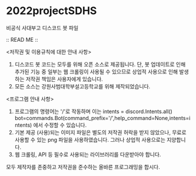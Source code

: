 # 2022projectSDHS
비공식 사대부고 디스코드 봇 파일
 
:: READ ME ::

<저작권 및 이용규칙에 대한 안내 사항>
1. 디스코드 봇 코드는 모두를 위해 오픈 소스로 제공됩니다.
단, 봇 업데이트로 인해 추가된 기능 중 일부는 웹 크롤링이
사용될 수 있으므로 상업적 사용으로 인해 발생하는
저작권 책임은 사용자에게 있습니다.
2. 모든 소스는 강원사범대학부설고등학교를 위해 제작되었습니다.

<프로그램 안내 사항>
1. 프로그램의 명령어는 '/'로 작동하며 이는
intents = discord.Intents.all()
bot=commands.Bot(command_prefix='/',help_command=None,intents=intents)
에서 수정할 수 있습니다.
2. 기본 제공 (사용)되는 이미지 파일은 별도의 저작권 허락을 받지 않았으나,
무료로 사용할 수 있는 png 파일을 사용하였습니다.
그러나 상업적 사용으로는 지양합니다.
3. 웹 크롤링, API 등 필수로 사용되는 라이브러리를 다운받아야 합니다.

모두 제작자를 존중하고 저작권을 준수하는 올바른 프로그래밍을 합시다.
